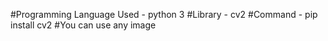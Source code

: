 #Programming Language Used - python 3
#Library - cv2
#Command - pip install cv2
#You can use any image  

